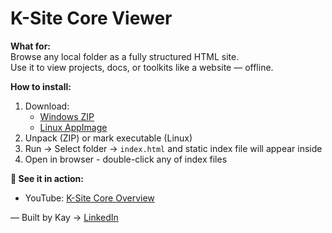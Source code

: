 # K-Site Core Viewer

**What for:**  
Browse any local folder as a fully structured HTML site.  
Use it to view projects, docs, or toolkits like a website — offline.

**How to install:**  
1. Download:  
   - [Windows ZIP](KSite_CoreBuilder_Windows.zip)  
   - [Linux AppImage](KSite_CoreBuilder.AppImage)  
2. Unpack (ZIP) or mark executable (Linux)  
3. Run → Select folder → `index.html` and static index file will appear inside  
4. Open in browser - double-click any of index files

**🎥 See it in action:**  
- YouTube: [K-Site Core Overview](https://youtu.be/29NjvdTVO-g)

—
Built by Kay → [LinkedIn](https://linkedin.com/in/taras-khamardiuk)
